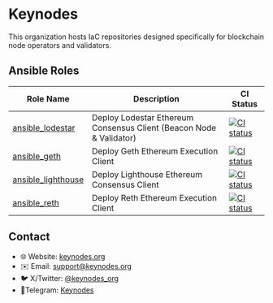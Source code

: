 # Keynodes

This organization hosts IaC repositories designed specifically for blockchain node operators and validators.

## Ansible Roles

| Role Name | Description | CI Status |
|-----------|-------------|-----------|
| [ansible_lodestar](https://github.com/keynodes-org/ansible_lodestar) | Deploy Lodestar Ethereum Consensus Client (Beacon Node & Validator) | [![CI status](https://github.com/keynodes-org/ansible_lodestar/actions/workflows/ci.yml/badge.svg)](https://github.com/keynodes-org/ansible_lodestar/actions/workflows/ci.yml) |
| [ansible_geth](https://github.com/keynodes-org/ansible_geth) | Deploy Geth Ethereum Execution Client | [![CI status](https://github.com/keynodes-org/ansible_geth/actions/workflows/ci.yml/badge.svg)](https://github.com/keynodes-org/ansible_geth/actions/workflows/ci.yml) |
| [ansible_lighthouse](https://github.com/keynodes-org/ansible_lighthouse) | Deploy Lighthouse Ethereum Consensus Client | [![CI status](https://github.com/keynodes-org/ansible_lighthouse/actions/workflows/ci.yml/badge.svg)](https://github.com/keynodes-org/ansible_lighthouse/actions/workflows/ci.yml) |
| [ansible_reth](https://github.com/keynodes-org/ansible_reth) | Deploy Reth Ethereum Execution Client | [![CI status](https://github.com/keynodes-org/ansible_reth/actions/workflows/ci.yml/badge.svg)](https://github.com/keynodes-org/ansible_reth/actions/workflows/ci.yml) |

## Contact

- 🌐 Website: [keynodes.org](https://keynodes.org)
- ✉️ Email: [support@keynodes.org](mailto:support@keynodes.org)
- 🐦 X/Twitter: [@keynodes_org](https://x.com/keynodes_org)
- 💬Telegram: [Keynodes](t.me/keynodes)
